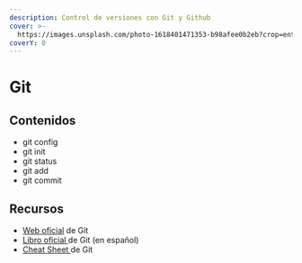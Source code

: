 ```yaml
---
description: Control de versiones con Git y Github
cover: >-
  https://images.unsplash.com/photo-1618401471353-b98afee0b2eb?crop=entropy&cs=srgb&fm=jpg&ixid=M3wxOTcwMjR8MHwxfHNlYXJjaHwxfHxnaXR8ZW58MHx8fHwxNjkxMzUzNzczfDA&ixlib=rb-4.0.3&q=85
coverY: 0
---
```


# Git

## Contenidos

* git config
* git init
* git status
* git add
* git commit

## Recursos

* [Web oficial](https://git-scm.com/) de Git
* [Libro oficial ](https://git-scm.com/book/es/v2)de Git (en español)
* [Cheat Sheet ](https://training.github.com/downloads/es\_ES/github-git-cheat-sheet/)de Git



